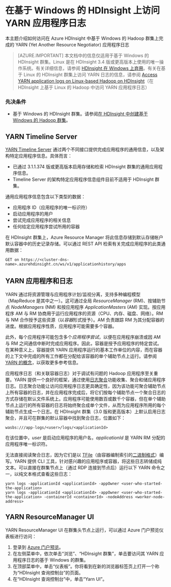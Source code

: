 <properties
    pageTitle="以编程方式访问 Hadoop YARN 应用程序日志 | Azure"
    description="以编程方式访问 HDInsight 中 Hadoop 群集上的应用程序日志。"
    services="hdinsight"
    documentationcenter=""
    tags="azure-portal"
    author="mumian"
    manager="jhubbard"
    editor="cgronlun" />
<tags
    ms.assetid="0198d6c9-7767-4682-bd34-42838cf48fc5"
    ms.service="hdinsight"
    ms.workload="big-data"
    ms.tgt_pltfrm="na"
    ms.devlang="na"
    ms.topic="article"
    ms.date="02/06/2017"
    wacn.date="03/10/2017"
    ms.author="jgao" />

# 在基于 Windows 的 HDInsight 上访问 YARN 应用程序日志
本主题介绍如何访问在 Azure HDInsight 中基于 Windows 的 Hadoop 群集上完成的 YARN (Yet Another Resource Negotiator) 应用程序日志

> [AZURE.IMPORTANT]
本文档中的信息仅适用于基于 Windows 的 HDInsight 群集。Linux 是在 HDInsight 3.4 版或更高版本上使用的唯一操作系统。有关详细信息，请参阅 [HDInsight 在 Windows 上弃用](/documentation/articles/hdinsight-component-versioning/#hdi-version-33-nearing-deprecation-date)。有关在基于 Linux 的 HDInsight 群集上访问 YARN 日志的信息，请参阅 [Access YARN application logs on Linux-based Hadoop on HDInsight](/documentation/articles/hdinsight-hadoop-access-yarn-app-logs-linux/)（在 HDInsight 上基于 Linux 的 Hadoop 中访问 YARN 应用程序日志）
> 

### 先决条件
* 基于 Windows 的 HDInsight 群集。请参阅[在 HDInsight 中创建基于 Windows 的 Hadoop 群集](/documentation/articles/hdinsight-hadoop-provision-linux-clusters/)。

## YARN Timeline Server
<a href="http://hadoop.apache.org/docs/r2.4.0/hadoop-yarn/hadoop-yarn-site/TimelineServer.html" target="_blank">YARN Timeline Server</a> 通过两个不同接口提供完成应用程序的通用信息，以及架构特定应用程序信息。具体而言：

* 已通过 3.1.1.374 版或更高版本启用存储和检索 HDInsight 群集的通用应用程序信息。
* Timeline Server 的架构特定应用程序信息组件目前不适用于 HDInsight 群集。

通用应用程序信息包含以下类型的数据：

* 应用程序 ID（应用程序的唯一标识符）
* 启动应用程序的用户
* 尝试完成应用程序的相关信息
* 任何给定应用程序尝试所用的容器

在 HDInsight 群集上，Azure Resource Manager 将此信息存储到默认存储帐户默认容器中的历史记录存储。可以通过 REST API 检索有关完成应用程序的此类通用数据：

    GET on https://<cluster-dns-name>.azurehdinsight.cn/ws/v1/applicationhistory/apps

## <a name="YARNAppsAndLogs"></a> YARN 应用程序和日志
YARN 通过将资源管理与应用程序计划/监视分离，支持多种编程模型（MapReduce 是其中之一）。这可通过全局 *ResourceManager* (RM)、按辅助节点 *NodeManagers* (NM) 和按应用程序 *ApplicationMasters* (AM) 实现。按应用程序 AM 与 RM 协商用于运行应用程序的资源（CPU、内存、磁盘、网络）。RM 与 NM 合作授予这些资源（以*容器*形式授予）。AM 负责跟踪 RM 为其分配容器的进度。根据应用程序性质，应用程序可能需要多个容器。

此外，每个应用程序可能包含多个*应用程序尝试*，以便在应用程序崩溃或因 AM 与 RM 之间通信中断时完成应用程序。因此，容器是授予应用程序的特定尝试。在某种意义上，容器提供 YARN 应用程序运行的基本工作单位的内容，而在容器的上下文中完成的所有工作都在分配给该容器的单个辅助节点上运行。请参阅 [YARN 的概念][YARN-concepts]，以获取更多参考信息。

应用程序日志（和关联容器日志）对于调试有问题的 Hadoop 应用程序至关重要。YARN 提供一个良好的框架，通过使用[日志聚合][log-aggregation]功能收集、聚合和储应用程序日志。日志聚合功能让访问应用程序日志更具确定性，因为该功能可聚合辅助节点上所有容器的日志，并在应用程序完成后，将它们按每个辅助节点一个聚合日志的方式存储在默认文件系统上。应用程序可能使用数百或数千个容器，但在单个辅助节点上运行的所有容器的日志将始终聚合成单个文件，从而为应用程序所用的每个辅助节点生成一个日志。在 HDInsight 群集（3.0 版和更高版本）上默认启用日志聚合，并且可在群集的默认容器中找到聚合日志，位置如下：

    wasbs:///app-logs/<user>/logs/<applicationId>

在该位置中，*user* 是启动应用程序的用户名，*applicationId* 是 YARN RM 分配的应用程序唯一标识符。

无法直接阅读聚合日志，因为它们是以 [TFile][T-file]（由容器编制索引的[二进制格式][binary-format]）编写。YARN 提供 CLI 工具，针对感兴趣的应用程序或容器，将这些日志转储成纯文本。可以直接在群集节点上（通过 RDP 连接到节点后）运行以下 YARN 命令之一，以纯文本格式查看这些日志：

    yarn logs -applicationId <applicationId> -appOwner <user-who-started-the-application>
    yarn logs -applicationId <applicationId> -appOwner <user-who-started-the-application> -containerId <containerId> -nodeAddress <worker-node-address>

## YARN ResourceManager UI
YARN ResourceManager UI 在群集头节点上运行，可以通过 Azure 门户预览仪表板进行访问：

1. 登录到 [Azure 门户预览](https://portal.azure.cn/)。
2. 在左侧菜单中，依次单击“浏览”、“HDInsight 群集”，单击要访问其 YARN 应用程序日志的基于 Windows 的群集。
3. 在顶部菜单中，单击“仪表板”。你将看到在新的浏览器标签页上打开一个称为“HDInsight 查询控制台”的页面。
4. 在“HDInsight 查询控制台”中，单击“Yarn UI”。

[YARN-timeline-server]: http://hadoop.apache.org/docs/r2.4.0/hadoop-yarn/hadoop-yarn-site/TimelineServer.html
[log-aggregation]: http://hortonworks.com/blog/simplifying-user-logs-management-and-access-in-yarn/
[T-file]: https://issues.apache.org/jira/secure/attachment/12396286/TFile%20Specification%2020081217.pdf
[binary-format]: https://issues.apache.org/jira/browse/HADOOP-3315
[YARN-concepts]: http://hortonworks.com/blog/apache-hadoop-yarn-concepts-and-applications/

<!---HONumber=Mooncake_0306_2017-->
<!--Update_Description: add information about HDInsight Windows is going to be abandoned-->
